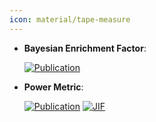 ```yaml
---
icon: material/tape-measure
---
```





- **Bayesian Enrichment Factor**:   

    [![Publication](https://img.shields.io/badge/Publication-Citations:0-blue?style=for-the-badge&logo=bookstack)](https://doi.org/10.48550/arXiv.2403.10478) 



- **Power Metric**:   

    [![Publication](https://img.shields.io/badge/Publication-Citations:27-blue?style=for-the-badge&logo=bookstack)](https://doi.org/10.1186/s13321-016-0189-4) 
    [![JIF](https://img.shields.io/badge/Impact_Factor-7.10-purple?style=for-the-badge&logo=academia)](https://doi.org/10.1186/s13321-016-0189-4)


